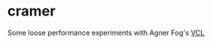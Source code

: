 # cramer

Some loose performance experiments with Agner Fog's [VCL](https://github.com/vectorclass/version2)
